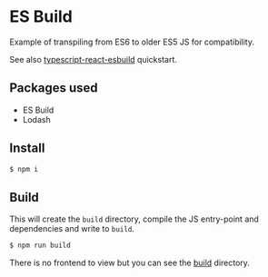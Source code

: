 # ES Build

Example of transpiling from ES6 to older ES5 JS for compatibility.

See also [typescript-react-esbuild](/quickstarts/typescript-react-esbuild/) quickstart.


## Packages used

- ES Build
- Lodash


## Install

```sh
$ npm i
```


## Build

This will create the `build` directory, compile the JS entry-point and dependencies and write to `build`.

```sh
$ npm run build
```

There is no frontend to view but you can see the [build](build/) directory.
